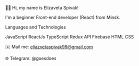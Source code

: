 👋🏻 Hi, my name is Elizaveta Spivak!

I'm a beginner Front-end developer (React) from Minsk.

Languages and Technologies

JavaScript ReactJs TypeScript Redux API Firebase HTML CSS

✉️ Mail me: eliazvetaspivak99@gmail.com

🌐 Telegram: @goesdoes
